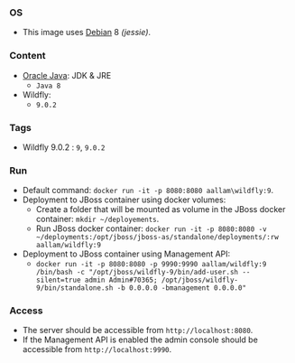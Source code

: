 ### OS
* This image uses [Debian][1] 8 _(jessie)_.

### Content
* [Oracle Java][2]: JDK & JRE
  * `Java 8`
* Wildfly:
  * `9.0.2`

### Tags
* Wildfly 9.0.2 : `9`, `9.0.2`

### Run
* Default command: `docker run -it -p 8080:8080 aallam\wildfly:9`.
* Deployment to JBoss container using docker volumes:
  * Create a folder that will be mounted as volume in the JBoss docker container: `mkdir ~/deployements`. 
  * Run JBoss docker container: `docker run -it -p 8080:8080 -v ~/deployments:/opt/jboss/jboss-as/standalone/deployments/:rw aallam/wildfly:9`
* Deployment to JBoss container using Management API:
  * `docker run -it -p 8080:8080 -p 9990:9990 aallam/wildfly:9 /bin/bash -c "/opt/jboss/wildfly-9/bin/add-user.sh --silent=true admin Admin#70365; /opt/jboss/wildfly-9/bin/standalone.sh -b 0.0.0.0 -bmanagement 0.0.0.0"`

### Access
* The server should be accessible from `http://localhost:8080`. 
* If the Management API is enabled the admin console should be accessible from `http://localhost:9990`.

[1]: https://hub.docker.com/_/debian/
[2]: https://hub.docker.com/r/aallam/oracle-java/
